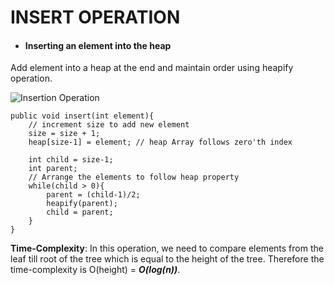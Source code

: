 # INSERT OPERATION

- #### Inserting an element into the heap

Add element into a heap at the end and maintain order using heapify operation.

![Insertion Operation](https://i.imgur.com/7hOLrl9.gif)

    public void insert(int element){
        // increment size to add new element
        size = size + 1;
        heap[size-1] = element; // heap Array follows zero'th index
        
        int child = size-1;
        int parent;
        // Arrange the elements to follow heap property
        while(child > 0){
            parent = (child-1)/2;
            heapify(parent);
            child = parent;
        }
    }
    
**Time-Complexity**: In this operation, we need to compare elements from the leaf till root of the tree which is equal to the height of the tree. Therefore the time-complexity is O(height) = ***O(log(n))***.
